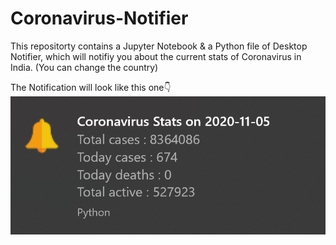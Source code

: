 # Coronavirus-Notifier

This repositorty contains a Jupyter Notebook & a Python file of Desktop Notifier, which will notifiy you about the current stats of Coronavirus in India.
(You can change the country)

The Notification will look like this one👇
![Coronavirus Desktop Notifier](https://github.com/MohammedHamzaMalik/Coronavirus-Notifier/blob/main/Desktop%20Notifier.png)
